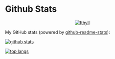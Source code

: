 # Github Stats

<p align="center"> <a href="https://github-profile-trophy.vercel.app/?username=fthyll&row=1&column=6"><img src="https://github-profile-trophy.vercel.app/?username=fthyll&row=1&column=6" alt="fthyll" /></a> </p>

My GitHub stats (powered by [github-readme-stats](https://github.com/fthyll/github-readme-stats)):

[![github stats](https://github-readme-stats.vercel.app/api?username=fthyll&show_icons=true&hide_title=true&hide_border=true)](https://fthyll.my.id)

[![top langs](https://github-readme-stats.vercel.app/api/top-langs/?username=fthyll&layout=compact&hide_border=true)](https://fthyll.my.id)



